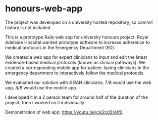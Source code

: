 # honours-web-app
The project was developed on a university hosted repository, so commit history is not included.

This is a prototype Rails web app for university honours project.
Royal Adelaide Hospital wanted prototype software to increase adherence to medical protocols in the Emergency Department (ED).

We created a web app for expert clinicians to input and edit the latest evidence-based medical protocols (known as clinical pathways).
We created a corresponding mobile app for patient-facing clinicians in the emergency department to interactively follow the medical protocols.

We evaluated our solution with 8 RAH clinicians; 7/8 would use the web app, 8/8 would use the mobile app.

I developed it in a 2 person team for around half of the duration of the project, then I worked on it individually.

Demonstration of web app: https://youtu.be/clx2cd2nUf0
